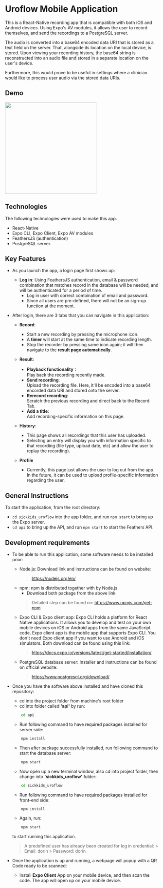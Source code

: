 # Uroflow Mobile Application

This is a React-Native recording app that is compatible with both iOS and Android devices. Using Expo's AV modules, it allows the user to record themselves, and send the recordings to a PostgreSQL server. 

The audio is converted into a base64 encoded data URI that is stored as a text field on the server. That, alongside its location on the local device, is stored. Upon viewing your recording history, the base64 string is reconstructed into an audio file and stored in a separate location on the user's device.

Furthermore, this would prove to be useful in settings where a clinician would like to process user audio via the stored data URIs. 

## Demo

<img src="https://github.com/ManaseD/uroflow/blob/master/demo.gif?raw=true" width="300" />

## Technologies 

The following technologies were used to make this app.

- React-Native
- Expo CLI, Expo Client, Expo AV modules
- FeathersJS (authentication)
- PostgreSQL server.

## Key Features
 - As you launch the app, a login page first shows up:
    - **Log in**: Using FeathersJS authentication, email & password combination that matches record in the database will be needed, and will be authenticated for a period of time.
      - Log in user with correct combination of email and password. 
      - Since all users are pre-defined, there will not be an sign-up function at the moment.

- After login, there are 3 tabs that you can navigate in this application: 
    - **Record**:
      - Start a new recording by pressing the microphone icon.
      - A **timer** will start at the same time to indicate recording length.
      - Stop the recorder by pressing same icon again; it will then navigate to the **result page automatically**.
    - **Result**:
        - **Playback functionality**：\
        Play back the recording recently made.
        - **Send recording**: \
        Upload the recording file. Here, it'll be encoded into a base64 encorded data URI and stored onto the server.
        - **Rerecord recording**: \
        Scratch the previous recording and direct back to the Record Tab.
        - **Add a title**: \
        Add recording-specific information on this page. 

  - **History**:
      - This page shows all recordings that this user has uploaded. 
      - Selecting an entry will display you with information specific to that recording (file type, upload date, etc) and allow the user to replay the recording). 
 
  - **Profile** 
    - Currently, this page just allows the user to log out from the app. In the future, it can be used to upload profile-specific information regarding the user.

## General Instructions

To start the application, from the root directory:
- `cd sickkids_uroflow` into the app folder, and run `npm start` to bring up the Expo server.
- `cd api` to bring up the API, and run `npm start` to start the Feathers API.
 
 ## Development requirements
 
 - To be able to run this application, some software needs to be installed prior:
     - Node.js: Download link and instructions can be found on website:
         > https://nodejs.org/en/
     - npm: npm is distributed together with by Node.js
         - Download both package from the above link
         > Detailed step can be found on: https://www.npmjs.com/get-npm
     - Expo CLI & Expo client app: Expo CLI holds a platform for React Native applications. It allows you to develop and test on your own mobile devices on iOS or Android apps from the same JavaScript code. Expo client app is the mobile app that supports Expo CLI. You don't need Expo client app if you want to use Android and iOS simulators. Both download can be found using this link: 
        > https://docs.expo.io/versions/latest/get-started/installation/
     - PostgreSQL database server: Installer and instructions can be found on official website:
         > https://www.postgresql.org/download/

 - Once you have the software above installed and have cloned this repository:
     - cd into the project folder from machine's root folder
     - cd into folder called **'api'** by run:
     ``` sh
         cd api
     ```
     - Run following command to have required packages installed for server side:
     ``` sh
         npm install
     ``` 
     - Then after package successfully installed, run following command to start the database server:
     ``` sh
         npm start
     ```

     - Now open up a new terminal window, also cd into project folder, then change into **'sickkids_uroflow'** folder:
     ``` sh
         cd sickkids_uroflow
     ```
     - Run following command to have required packages installed for front-end side:
     ``` sh
         npm install
     ``` 
     - Again, run:
     ``` sh
         npm start
     ```
    to start running this application.

    > A predefined user has already been created for log in credential:
         > Email: dorin
         > Password: dorin

- Once the application is up and running, a webpage will popup with a QR Code ready to be scanned:
    - Install **Expo Client** App on your mobile device, and then scan the code. The app will open up on your mobile device.


